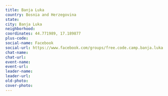 ```yaml
---
title: Banja Luka
country: Bosnia and Herzegovina
state: 
city: Banja Luka
neighborhood: 
coordinates: 44.771989, 17.189877
plus-code:
social-name: Facebook
social-url: https://www.facebook.com/groups/free.code.camp.banja.luka
chat-name:
chat-url:
event-name:
event-url:
leader-name:
leader-url:
old-photo: 
cover-photo:
---
```

